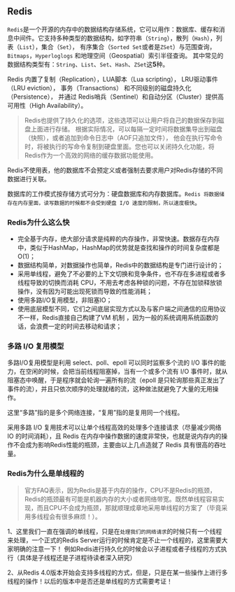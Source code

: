 ## Redis

`Redis`是一个开源的内存中的数据结构存储系统，它可以用作：数据库、缓存和消息中间件。它支持多种类型的数据结构，如字符串（`String`），散列（`Hash`），列表（`List`），集合（`Set`）， 有序集合（`Sorted Set`或者是`ZSet`）与范围查询，`Bitmaps`，`Hyperloglogs` 和地理空间（Geospatial）索引半径查询。 其中常见的数据结构类型有：`String`、`List`、`Set`、`Hash`、`ZSet`这**5**种。

Redis 内置了复制（Replication），LUA脚本（Lua scripting）， LRU驱动事件（LRU eviction）， 事务（Transactions） 和不同级别的磁盘持久化（Persistence）， 并通过 Redis哨兵（Sentinel）和自动分区（Cluster）提供高可用性（High Availability）。

> Redis也提供了持久化的选项，这些选项可以让用户将自己的数据保存到磁盘上面进行存储。 根据实际情况，可以每隔一定时间将数据集导出到磁盘（快照），或者追加到命令日志中（AOF只追加文件）， 他会在执行写命令时，将被执行的写命令复制到硬盘里面。您也可以关闭持久化功能，将Redis作为一个高效的网络的缓存数据功能使用。

Redis不使用表，他的数据库不会预定义或者强制去要求用户对Redis存储的不同数据进行关联。

数据库的工作模式按存储方式可分为：硬盘数据库和内存数据库。`Redis 将数据储存在内存里面，读写数据的时候都不会受到硬盘 I/O 速度的限制，所以速度极快`。

### **Redis为什么这么快**

- 完全基于内存，绝大部分请求是纯粹的内存操作，非常快速。数据存在内存中，类似于HashMap，HashMap的优势就是查找和操作的时间复杂度都是O(1)；
- 数据结构简单，对数据操作也简单，Redis中的数据结构是专门进行设计的；
- 采用单线程，避免了不必要的上下文切换和竞争条件，也不存在多进程或者多线程导致的切换而消耗 CPU，不用去考虑各种锁的问题，不存在加锁释放锁操作，没有因为可能出现死锁而导致的性能消耗；
- 使用多路I/O复用模型，非阻塞IO；
- 使用底层模型不同，它们之间底层实现方式以及与客户端之间通信的应用协议不一样，Redis直接自己构建了VM 机制 ，因为一般的系统调用系统函数的话，会浪费一定的时间去移动和请求；

### 多路 I/O 复用模型

多路I/O复用模型是利用 select、poll、epoll 可以同时监察多个流的 I/O 事件的能力，在空闲的时候，会把当前线程阻塞掉，当有一个或多个流有 I/O 事件时，就从阻塞态中唤醒，于是程序就会轮询一遍所有的流（epoll 是只轮询那些真正发出了事件的流），并且只依次顺序的处理就绪的流，这种做法就避免了大量的无用操作。

这里“多路”指的是多个网络连接，“复用”指的是复用同一个线程。

采用多路 I/O 复用技术可以让单个线程高效的处理多个连接请求（尽量减少网络 IO 的时间消耗），且 Redis 在内存中操作数据的速度非常快，也就是说内存内的操作不会成为影响Redis性能的瓶颈，主要由以上几点造就了 Redis 具有很高的吞吐量。

### Redis为什么是单线程的

>  官方FAQ表示，因为Redis是基于内存的操作，CPU不是Redis的瓶颈，Redis的瓶颈最有可能是机器内存的大小或者网络带宽。既然单线程容易实现，而且CPU不会成为瓶颈，那就顺理成章地采用单线程的方案了（毕竟采用多线程会有很多麻烦！）。

1、这里我们一直在强调的单线程，只是在`处理我们的网络请求`的时候只有一个线程来处理，一个正式的Redis Server运行的时候肯定是不止一个线程的，这里需要大家明确的注意一下！ 例如Redis进行持久化的时候会以子进程或者子线程的方式执行（具体是子线程还是子进程待读者深入研究）

2、从Redis 4.0版本开始会支持多线程的方式，但是，只是在某一些操作上进行多线程的操作！以后的版本中是否还是单线程的方式需要考证！